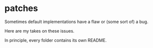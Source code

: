 # patches
Sometimes default implementations have a flaw or (some sort of) a bug. 

Here are my takes on these issues.

In principle, every folder contains its own README.

